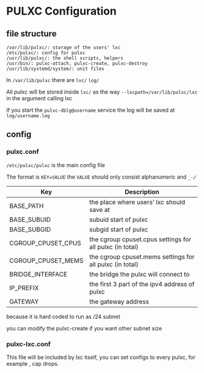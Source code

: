 PULXC Configuration
===

## file structure
```
/var/lib/pulxc/: storage of the users' lxc
/etc/pulxc/: config for pulxc
/usr/lib/pulxc/: the shell scripts, helpers
/usr/bin/: pulxc-attach, pulxc-create, pulxc-destroy
/usr/lib/systemd/system/: unit files
```
In `/var/lib/pulxc` there are `lxc/` `log/`

All pulxc will be stored inside `lxc/` as the way `--lxcpath=/var/lib/pulxc/lxc` in the argument calling lxc

If you start the `pulxc-dblg@username` service the log will be saved at `log/username.log`


## config

### pulxc.conf

`/etc/pulxc/pulxc` is the main config file

The format is `KEY=VALUE` the `VALUE` should only consist alphanumeric and `_-/`

Key | Description
--- | ---
BASE_PATH| the place where users' lxc should save at
BASE_SUBUID| subuid start of pulxc
BASE_SUBGID| subgid start of pulxc
CGROUP_CPUSET_CPUS| the cgroup cpuset.cpus settings for all pulxc (in total)
CGROUP_CPUSET_MEMS| the cgroup cpuset.mems settings for all pulxc (in total)
BRIDGE_INTERFACE| the bridge the pulxc will connect to
IP_PREFIX| the first 3 part of the ipv4 address of pulxc
GATEWAY| the gateway address

because it is hard coded to run as /24 subnet

you can modify the pulxc-create if you want other subnet size

### pulxc-lxc.conf

This file will be included by lxc itself, you can set configs to every pulxc, for example , cap drops.